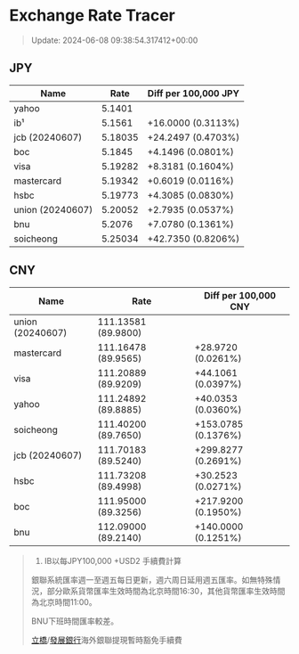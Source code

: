 # Exchange Rate Tracer

> Update: 2024-06-08 09:38:54.317412+00:00

## JPY

| Name             |    Rate | Diff per 100,000 JPY   |
|------------------|---------|------------------------|
| yahoo            | 5.1401  |                        |
| ib¹              | 5.1561  | +16.0000 (0.3113%)     |
| jcb (20240607)   | 5.18035 | +24.2497 (0.4703%)     |
| boc              | 5.1845  | +4.1496 (0.0801%)      |
| visa             | 5.19282 | +8.3181 (0.1604%)      |
| mastercard       | 5.19342 | +0.6019 (0.0116%)      |
| hsbc             | 5.19773 | +4.3085 (0.0830%)      |
| union (20240607) | 5.20052 | +2.7935 (0.0537%)      |
| bnu              | 5.2076  | +7.0780 (0.1361%)      |
| soicheong        | 5.25034 | +42.7350 (0.8206%)     |

## CNY

| Name             | Rate                | Diff per 100,000 CNY   |
|------------------|---------------------|------------------------|
| union (20240607) | 111.13581	(89.9800) |                        |
| mastercard       | 111.16478	(89.9565) | +28.9720 (0.0261%)     |
| visa             | 111.20889	(89.9209) | +44.1061 (0.0397%)     |
| yahoo            | 111.24892	(89.8885) | +40.0353 (0.0360%)     |
| soicheong        | 111.40200	(89.7650) | +153.0785 (0.1376%)    |
| jcb (20240607)   | 111.70183	(89.5240) | +299.8277 (0.2691%)    |
| hsbc             | 111.73208	(89.4998) | +30.2523 (0.0271%)     |
| boc              | 111.95000	(89.3256) | +217.9200 (0.1950%)    |
| bnu              | 112.09000	(89.2140) | +140.0000 (0.1251%)    |


> 1. IB以每JPY100,000 +USD2 手續費計算
>
> 銀聯系統匯率週一至週五每日更新，週六周日延用週五匯率。如無特殊情況，部分歐系貨幣匯率生效時間為北京時間16:30，其他貨幣匯率生效時間為北京時間11:00。
>
> BNU下班時間匯率較差。
>
> [立橋](https://www.wlbank.com.mo/uploads/ueditor/file/20181211/1544536513900230.pdf)/[發展銀行](https://www.mdb.com.mo/Service_Charges_20230728.pdf)海外銀聯提現暫時豁免手續費

